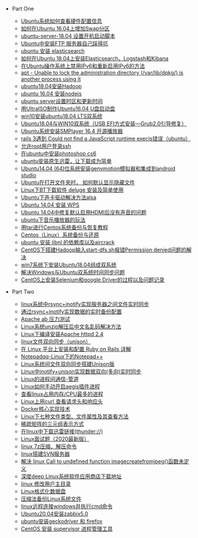  - Part One
     - <A HREF="http://www.server110.com/linux/201404/8955.html" >Ubuntu系统如何查看硬件配置信息 </A>
     - <A HREF="https://blog.csdn.net/u010429286/article/details/79219230"  >如何在Ubuntu 16.04上增加Swap分区 </A>
     - <A HREF="https://www.cnblogs.com/defifind/p/9285456.html"  >ubuntu-server-18.04 设置开机启动脚本 </A>
     - <A HREF="https://www.cnblogs.com/java-synchronized/p/6935711.html"  >Ubuntu中安装FTP 服务器自己踩得坑 </A>
     - <A HREF="https://cloud.tencent.com/developer/article/1439663"  >ubuntu 安装 elasticsearch</A>
     - <A HREF="https://www.howtoing.com/how-to-install-elasticsearch-logstash-and-kibana-elastic-stack-on-ubuntu-18-04" >如何在Ubuntu 18.04上安装Elasticsearch，Logstash和Kibana </A>
     - <A HREF="https://ywnz.com/linuxjc/5099.html"  >在Ubuntu操作系统上禁用IPv6和重新启用IPv6的方法 </A>
     - <A HREF="http://askubuntu.com/questions/15433/unable-to-lock-the-administration-directory-var-lib-dpkg-is-another-process"  >apt - Unable to lock the administration directory (/var/lib/dpkg/) is another process using it </A>
     - <A HREF="https://blog.csdn.net/weixin_42001089/article/details/81865101"  >ubuntu18.04安装Hadoop </A>
     - <A HREF="http://www.cnblogs.com/cike8899/p/5954553.html"  >ubuntu 16.04 安装nodejs </A>
     - <A HREF="http://blog.sina.com.cn/s/blog_6c9d65a1010145st.html"  >ubuntu server设置时区和更新时间 </A>
     - <A HREF="https://blog.csdn.net/yaoyut/article/details/78003061"  >用UltraISO制作Ubuntu16.04 U盘启动盘 </A>
     - <A HREF="https://www.jianshu.com/p/38e6be8efecf"  >win10安装ubuntu18.04 LTS双系统 </A>
     - <A HREF="https://blog.csdn.net/zouguo1211/article/details/81200628"  >Ubuntu18.04与WIN10双系统（USB EFI方式安装—Grub2.0引导修复） </A>
     - <A HREF="http://www.linuxidc.com/Linux/2016-05/131375.htm"  >Ubuntu系统安装SMPlayer 16.4 开源播放器 </A>
     - <A HREF="http://blog.csdn.net/kucss/article/details/6832191"  >rails 3遇到 Could not find a JavaScript runtime execjs错误（ubuntu） </A>
     - <A HREF="http://jingyan.baidu.com/article/8ebacdf02f552b49f65cd5c9.html"  >允许root用户登录ssh </A>
     - <A HREF="http://www.cnblogs.com/vactor/p/5048487.html"  >在ubuntu中安装photoshop cs6 </A>
     - <A HREF="http://www.linuxdiyf.com/linux/17834.html"  >ubuntu安装原生迅雷，让下载成为简单 </A>
     - <A HREF="http://www.bubuko.com/infodetail-945973.html"  >Ubuntu14.04 (64)位系统安装genymotion模拟器和集成到android studio </A>
     - <A HREF="http://jingyan.baidu.com/article/6079ad0e84cd9728ff86dbc1.html"  >Ubuntu在打开文件夹时， 如何默认显示隐藏文件 </A>
     - <A HREF="http://blog.chinaunix.net/xmlrpc.php?r=blog/article&uid=20769015&id=3906285"  >Linux下BT下载软件 deluge 安装及简单使用  </A>
     - <A HREF="http://blog.163.com/snihje_01/blog/static/83904159200952851211181/"  >Ubuntu下声卡驱动解决方法alsa </A>
     - <A HREF="http://www.linuxidc.com/Linux/2014-04/100499.htm"  >Ubuntu 14.04 安装 WPS </A>
     - <A HREF="https://linux.cn/article-3489-1.html"  >Ubuntu 14.04中修复默认启用HDMI后没有声音的问题 </A>
     - <A HREF="http://tieba.baidu.com/p/3350327342"  > ubuntu下音乐播放器的玩法 </A>
     - <A HREF="http://blog.csdn.net/whatnamecaniuse/article/details/60754546"  >用tar进行Centos系统备份与恢复教程 </A>
     - <A HREF="http://blog.csdn.net/tham_/article/details/50402109"  >Centos（Linux）系统备份与还原 </A>
     - <A HREF="https://blog.csdn.net/ever_peng/article/details/80161863"  > ubuntu 安装 libnl 的依赖库以及aircrack </A>
     - <A HREF="https://blog.csdn.net/qq_36318271/article/details/88796706"  >CentOS下搭建Hadoop输入start-dfs.sh报错Permission denied问题的解决 </A>
     - <A HREF="https://www.cnblogs.com/wkfvawl/p/11046204.html"  >win7系统下安装Ubuntu18.04组成双系统 </A>
     - <A HREF="https://blog.csdn.net/ugfffj/article/details/83931459"  > 解决Windows与Ubuntu双系统时间同步问题 </A>
     - <A HREF="https://blog.csdn.net/blueheart20/article/details/81566903"  >CentOS上安装Selenium和google Driver的过程以及问题记录 </A>
     
     
 - Part Two
     - <A HREF="http://www.jb51.net/article/57011.htm"  >linux系统中rsync+inotify实现服务器之间文件实时同步 </A>
     - <A HREF="http://www.jb51.net/article/41196.htm"  >通过rsync+inotify实现数据的实时备份配置 </A>
     - <A HREF="https://zhidao.baidu.com/question/1989669309560823347.html"  >Apache ab 压力测试 </A>
     - <A HREF="http://www.111cn.net/sys/linux/72590.htm"  >Linux系统unzip解压后中文名乱码解决方法 </A>
     - <A HREF="http://blog.csdn.net/leshami/article/details/50144179"  >Linux下编译安装Apache httpd 2.4 </A>
     - <A HREF="http://blog.csdn.net/ppt0501/article/details/42804609"  >linux文件双向同步（unison） </A>
     - <A HREF="http://blog.csdn.net/dazhi_100/article/details/38513053"  >在 Linux 平台上安装和配置 Ruby on Rails 详解 </A>
     - <A HREF="http://hechonghua.com/notepadqq-notepad-for-linux/"  >Notepadqq-Linux下的Notepad++  </A>
     - <A HREF="https://blog.csdn.net/github_38358734/article/details/70224775"  >Linux系统间文件双向同步搭建Unison版 </A>
     - <A HREF="https://cloud.tencent.com/developer/article/1333957"  >Linux中inotify+unison实现数据双向(多向)实时同步 </A>
     - <A HREF="https://mp.weixin.qq.com/s/rrcDeEL7FqXM7Hrw5EzaKA"  >Linux的进程间通信-管道</A>
     - <A HREF="https://developer.aliyun.com/ask/93901?spm=a2c6h.13159736"  >Linux如何手动开启aegis插件进程 </A>
     - <A HREF="https://www.cnblogs.com/rzstrong/p/8529917.html"  >查看linux占用内存/CPU最多的进程  </A>
     - <A HREF="https://www.jianshu.com/p/3f8fbacf753c"  >Linux上用curl 查看请求头和响应头 </A>
     - <A HREF="https://www.cnblogs.com/wade-luffy/p/6589254.html"  >Docker核心实现技术 </A>
     - <A HREF="https://blog.csdn.net/rong09_13/article/details/79233956"  >Linux下七种文件类型、文件属性及其查看方法 </A>
     - <A HREF="https://blog.csdn.net/qq_35733751/article/details/80843589"  > 稀疏矩阵的三元组表示方式 </A>
     - <A HREF="https://blog.csdn.net/cjmiou/article/details/41152195"  >在linux中下载迅雷链接(thunder://) </A>
     - <A HREF="https://thinkwon.blog.csdn.net/article/details/104588679"  >Linux面试题（2020最新版） </A>
     - <A HREF="https://blog.csdn.net/renlonggg/article/details/82978253"  >linux 7z压缩、解压命令 </A>
     - <A HREF="https://blog.csdn.net/s735819795/article/details/80497601"  >linux搭建SVN服务器 </A>
     - <A HREF="http://www.colored.cn/website/12.html" >解决 linux Call to undefined function imagecreatefromjpeg()函数未定义 </A>
     - <A HREF="https://blog.csdn.net/liangyely/article/details/103860105"  > 深度deep Linux系统软件应用商店下载地址 </A>
     - <A HREF="https://www.cnblogs.com/ismallboy/p/6785347.html"  >linux 修改用户主目录 </A>
     - <A HREF="https://help.aliyun.com/document_detail/25426.html?spm=a2c4g.11186623.2.20.47e9443aRhngLD#concept-jl1-qzd-wdb"  >Linux格式化数据盘 </A>
     - <A HREF="https://www.cnblogs.com/slf-L/p/12058088.html"  >压缩法备份Linux系统文件 </A>
     - <A HREF="https://www.cnblogs.com/lutt/p/13579753.html"  >linux远程连接windows并执行cmd命令 </A>
     - <A HREF="https://blog.csdn.net/professorman/article/details/108520730"  > Ubuntu20.04安装zabbix5.0 </A>
     - <A HREF="https://blog.csdn.net/weixin_42185136/article/details/90764908"  >ubuntu安装geckodriver 和 firefox </A>
     - <A HREF="http://blog.csdn.net/wawa8899/article/details/52743861"  >CentOS 安装 supervisor 进程管理工具 </A>
     